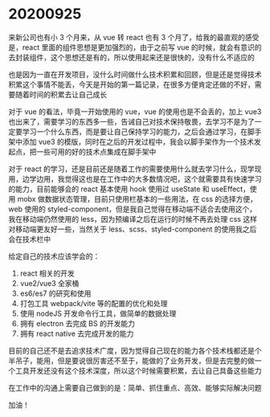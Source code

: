 # 20200925

来新公司也有小 3 个月来，从 vue 转 react 也有 3 个月了，给我的最直观的感受是，react 里面的组件思想是更加强烈的，由于之前写 vue 的时候，就会有意识的去封装组件，这个思想还是有的，所以使用起来还是很快的，没有什么不适应的

也是因为一直在开发项目，没什么时间做什么技术积累和回顾，但是还是觉得技术积累这个事情不能丢，今天是开始的第一篇记录，在很多方便肯定还做的不好，需要随着时间的积累去让自己成长

对于 vue 的看法，毕竟一开始使用的 vue，vue 的使用也是不会丢的，加上 vue3 也出来了，需要学习的东西多一些，告诫自己对技术保持敬畏，去学习不是为了一定要学习一个什么东西，而是要让自己保持学习的能力，之后会通过学习，在脚手架中添加 vue3 的模版，同时在之后的开发过程中，我会以脚手架作为一个技术发起点，把一些可用的好的技术点集成在脚手架中

对于 react 的学习，还是目前还是随着工作的需要使用什么就去学习什么，现学现用，边学边用，我觉得这也是在工作中的大多数情况吧，这个就需要具有快速学习的能力，目前能够会的 react 基本使用 hook 使用过 useState 和 useEffect，使用 mobx 做数据状态管理，目前只使用栏基本的一些用法，在 css 的选择方便，web 使用的 styled-component，但是我自己觉得在移动端不适合去使用这个，我在移动端仍然使用的 less，因为预编译之后在运行的时候不再去处理 css 这样对移动端更友好一些，当然关于 less、scss、styled-component 的使用我之后会在技术栏中

给定自己的技术应该学会的：

1. react 相关的开发
2. vue2/vue3 全家桶
3. es6/es7 的研究和使用
4. 打包工具 webpack/vite 等的配置的优化和处理
5. 使用 nodeJS 开发命令行工具，做简单的数据处理
6. 拥有 electron 去完成 BS 的开发能力
7. 拥有 react native 去完成开发的能力

目前的自己还不是去追求技术广度，因为觉得自己现在的能力各个技术栈都还是个半吊子，能用，但是要说很厉害还不至于，能做的了业务开发，但是去完整的做一个工具开发还没有这个技术深度，所以这个时候需要积累，去让自己具备这些能力

在工作中的沟通上需要自己做到的是：简单、抓住重点、高效、能够实际解决问题

加油！



<gitask />
